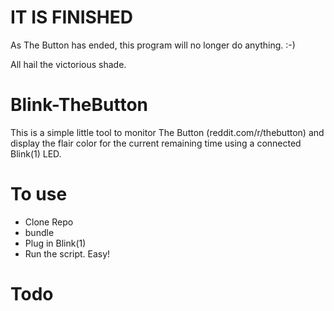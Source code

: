 # IT IS FINISHED
As The Button has ended, this program will no longer do anything. :-)

All hail the victorious shade.

# Blink-TheButton
This is a simple little tool to monitor The Button (reddit.com/r/thebutton) and display the flair color for the current remaining time using a connected Blink(1) LED.

# To use
* Clone Repo
* bundle
* Plug in Blink(1)
* Run the script.
Easy!

# Todo
